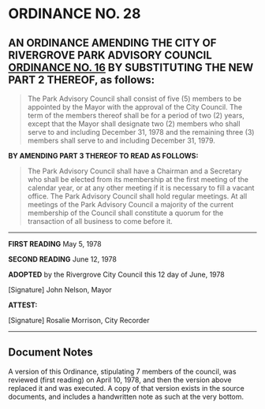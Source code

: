 # ORDINANCE NO. 28

## AN ORDINANCE AMENDING THE CITY OF RIVERGROVE PARK ADVISORY COUNCIL [ORDINANCE NO. 16](../ordinances/1974-Ord-16-Parks.md) BY SUBSTITUTING THE NEW PART 2 THEREOF, as follows:

> The Park Advisory Council shall consist of five (5) members to be appointed by the Mayor with the approval of the City Council. The term of the members thereof shall be for a period of two (2) years, except that the Mayor shall designate two (2) members who shall serve to and including December 31, 1978 and the remaining three (3) members shall serve to and including December 31, 1979.

**BY AMENDING PART 3 THEREOF TO READ AS FOLLOWS:**

> The Park Advisory Council shall have a Chairman and a Secretary who shall be elected from its membership at the first meeting of the calendar year, or at any other meeting if it is necessary to fill a vacant office. The Park Advisory Council shall hold regular meetings. At all meetings of the Park Advisory Council a majority of the current membership of the Council shall constitute a quorum for the transaction of all business to come before it.

---

**FIRST READING** <span class="form-field-filled" data-tooltip="Field filled in on source doc">May 5, 1978</span>

**SECOND READING** <span class="form-field-filled" data-tooltip="Field filled in on source doc">June 12, 1978</span>

**ADOPTED** by the Rivergrove City Council this <span class="form-field-filled" data-tooltip="Field filled in on source doc">12</span> day of <span class="form-field-filled" data-tooltip="Field filled in on source doc">June, 1978</span>

[Signature]
John Nelson, Mayor

**ATTEST:**

[Signature]
Rosalie Morrison, City Recorder

---

## Document Notes

A version of this Ordinance, stipulating 7 members of the council, was reviewed (first reading) on April 10, 1978, and then the version above replaced it and was executed. A copy of that version exists in the source documents, and includes a handwritten note as such at the very bottom.
